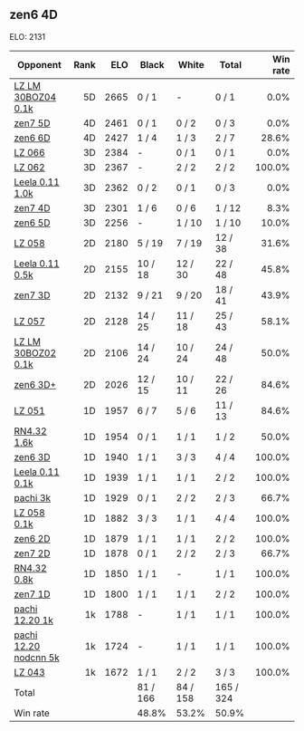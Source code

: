 ## zen6 4D ##

ELO: 2131

Opponent | Rank | ELO | Black | White | Total | Win rate
---------|-----:|----:|-------|-------|-------|-------:
[LZ LM 30BOZ04 0.1k](LZ%20LM%2030BOZ04%200.1k.md) | 5D | 2665 | 0 / 1 | - | 0 / 1 | 0.0%
[zen7 5D](zen7%205D.md) | 4D | 2461 | 0 / 1 | 0 / 2 | 0 / 3 | 0.0%
[zen6 6D](zen6%206D.md) | 4D | 2427 | 1 / 4 | 1 / 3 | 2 / 7 | 28.6%
[LZ 066](LZ%20066.md) | 3D | 2384 | - | 0 / 1 | 0 / 1 | 0.0%
[LZ 062](LZ%20062.md) | 3D | 2367 | - | 2 / 2 | 2 / 2 | 100.0%
[Leela 0.11 1.0k](Leela%200.11%201.0k.md) | 3D | 2362 | 0 / 2 | 0 / 1 | 0 / 3 | 0.0%
[zen7 4D](zen7%204D.md) | 3D | 2301 | 1 / 6 | 0 / 6 | 1 / 12 | 8.3%
[zen6 5D](zen6%205D.md) | 3D | 2256 | - | 1 / 10 | 1 / 10 | 10.0%
[LZ 058](LZ%20058.md) | 2D | 2180 | 5 / 19 | 7 / 19 | 12 / 38 | 31.6%
[Leela 0.11 0.5k](Leela%200.11%200.5k.md) | 2D | 2155 | 10 / 18 | 12 / 30 | 22 / 48 | 45.8%
[zen7 3D](zen7%203D.md) | 2D | 2132 | 9 / 21 | 9 / 20 | 18 / 41 | 43.9%
[LZ 057](LZ%20057.md) | 2D | 2128 | 14 / 25 | 11 / 18 | 25 / 43 | 58.1%
[LZ LM 30BOZ02 0.1k](LZ%20LM%2030BOZ02%200.1k.md) | 2D | 2106 | 14 / 24 | 10 / 24 | 24 / 48 | 50.0%
[zen6 3D+](zen6%203D+.md) | 2D | 2026 | 12 / 15 | 10 / 11 | 22 / 26 | 84.6%
[LZ 051](LZ%20051.md) | 1D | 1957 | 6 / 7 | 5 / 6 | 11 / 13 | 84.6%
[RN4.32 1.6k](RN4.32%201.6k.md) | 1D | 1954 | 0 / 1 | 1 / 1 | 1 / 2 | 50.0%
[zen6 3D](zen6%203D.md) | 1D | 1940 | 1 / 1 | 3 / 3 | 4 / 4 | 100.0%
[Leela 0.11 0.1k](Leela%200.11%200.1k.md) | 1D | 1939 | 1 / 1 | 1 / 1 | 2 / 2 | 100.0%
[pachi 3k](pachi%203k.md) | 1D | 1929 | 0 / 1 | 2 / 2 | 2 / 3 | 66.7%
[LZ 058 0.1k](LZ%20058%200.1k.md) | 1D | 1882 | 3 / 3 | 1 / 1 | 4 / 4 | 100.0%
[zen6 2D](zen6%202D.md) | 1D | 1879 | 1 / 1 | 1 / 1 | 2 / 2 | 100.0%
[zen7 2D](zen7%202D.md) | 1D | 1878 | 0 / 1 | 2 / 2 | 2 / 3 | 66.7%
[RN4.32 0.8k](RN4.32%200.8k.md) | 1D | 1850 | 1 / 1 | - | 1 / 1 | 100.0%
[zen7 1D](zen7%201D.md) | 1D | 1800 | 1 / 1 | 1 / 1 | 2 / 2 | 100.0%
[pachi 12.20 1k](pachi%2012.20%201k.md) | 1k | 1788 | - | 1 / 1 | 1 / 1 | 100.0%
[pachi 12.20 nodcnn 5k](pachi%2012.20%20nodcnn%205k.md) | 1k | 1724 | - | 1 / 1 | 1 / 1 | 100.0%
[LZ 043](LZ%20043.md) | 1k | 1672 | 1 / 1 | 2 / 2 | 3 / 3 | 100.0%
Total | | | 81 / 166 | 84 / 158 | 165 / 324 | 
Win rate| | | 48.8% | 53.2% | 50.9% | 
